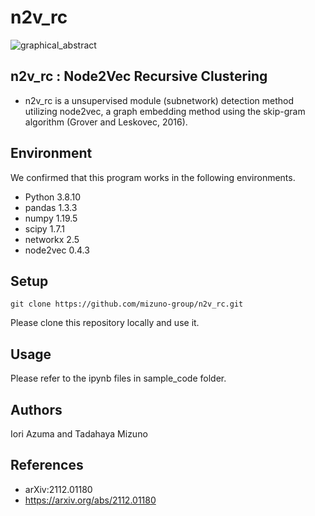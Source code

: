 # n2v_rc
![graphical_abstract](https://user-images.githubusercontent.com/92911852/231354612-27080b5a-02b4-4606-9437-5a9671cf6eb1.png)

## n2v_rc : Node2Vec Recursive Clustering
- n2v_rc is a unsupervised module (subnetwork) detection method utilizing node2vec, a graph embedding method using the skip-gram algorithm (Grover and Leskovec, 2016). 

## Environment
We confirmed that this program works in the following environments.
- Python 3.8.10
- pandas 1.3.3
- numpy 1.19.5
- scipy 1.7.1
- networkx 2.5
- node2vec 0.4.3

## Setup
```
git clone https://github.com/mizuno-group/n2v_rc.git
```
Please clone this repository locally and use it.

## Usage
Please refer to the ipynb files in sample_code folder.

## Authors
Iori Azuma and Tadahaya Mizuno

## References
- arXiv:2112.01180
- https://arxiv.org/abs/2112.01180
